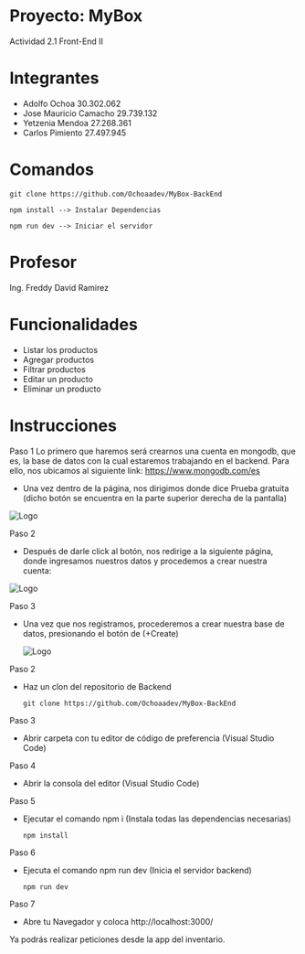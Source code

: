 # Proyecto: MyBox
  Actividad 2.1 Front-End II

# Integrantes

- Adolfo Ochoa 30.302.062
- Jose Mauricio Camacho  29.739.132
- Yetzenia Mendoa 27.268.361
- Carlos Pimiento 27.497.945

# Comandos


    git clone https://github.com/Ochoaadev/MyBox-BackEnd

    npm install --> Instalar Dependencias

    npm run dev --> Iniciar el servidor

# Profesor
  Ing. Freddy David Ramirez

# Funcionalidades

- Listar los productos
- Agregar productos
- Filtrar productos
- Editar un producto
- Eliminar un producto

# Instrucciones

Paso 1
Lo primero que haremos será crearnos una cuenta en mongodb, que es, la base de datos con la cual estaremos trabajando en el backend. Para ello, nos ubicamos al siguiente link: https://www.mongodb.com/es
  
-	Una vez dentro de la página, nos dirigimos donde dice Prueba gratuita (dicho botón se encuentra en la parte superior derecha de la pantalla)

![Logo](https://i.imgur.com/Y3p2EMb.png)

Paso 2
-	Después de darle click al botón, nos redirige a la siguiente página, donde ingresamos nuestros datos y procedemos a crear nuestra cuenta:

![Logo](https://i.imgur.com/rLDNbiV.png)

Paso 3
- Una vez que nos registramos, procederemos a crear nuestra base de datos, presionando el botón de (+Create)

  ![Logo](https://i.imgur.com/NpAY5Dg.png)

Paso 2
- Haz un clon del repositorio de Backend

      git clone https://github.com/Ochoaadev/MyBox-BackEnd

Paso 3

- Abrir carpeta con tu editor de código de preferencia (Visual Studio Code)

Paso 4

- Abrir la consola del editor (Visual Studio Code)

Paso 5

- Ejecutar el comando npm i (Instala todas las dependencias necesarias)

      npm install  

Paso 6

- Ejecuta el comando npm run dev (Inicia el servidor backend)

      npm run dev
    
Paso 7

- Abre tu Navegador y coloca http://localhost:3000/
  
Ya podrás realizar peticiones desde la app del inventario.

